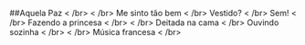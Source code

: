 ##Aquela Paz < /br>
< /br>
Me sinto tão bem  < /br>
Vestido? < /br>
Sem! < /br>
Fazendo a princesa < /br>
 < /br>
Deitada na cama < /br>
Ouvindo sozinha < /br> < /br>
Música francesa < /br>

